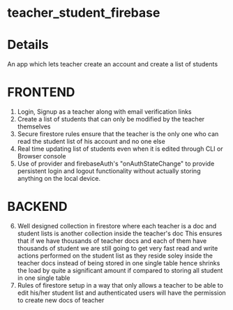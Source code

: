# teacher_student_firebase
# Details
An app which lets teacher create an account and create a list of students
# FRONTEND
1. Login, Signup as a teacher along with email verification links
2. Create a list of students that can only be modified by the teacher themselves
3. Secure firestore rules ensure that the teacher is the only one who can read the student list of his account and no one else
4. Real time updating list of students even when it is edited through CLI or Browser console
5. Use of provider and firebaseAuth's "onAuthStateChange" to provide persistent login and logout functionality
    without actually storing anything on the local device.


# BACKEND
6. Well designed collection in firestore where each teacher is a doc and student lists is another collection inside the teacher's doc
    This ensures that if we have thousands of teacher docs and each of them have thousands of student we are still going to get very fast
    read and write actions performed on the student list as they reside soley inside the teacher docs instead of being stored in one single
    table hence shrinks the load by quite a significant amount if compared to storing all student in one single table
7. Rules of firestore setup in a way that only allows a teacher to be able to edit his/her student list and authenticated
    users will have the permission to create new docs of teacher
